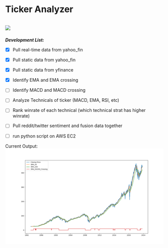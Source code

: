 
# Ticker Analyzer
![](https://progress-bar.dev/44/?title=Development_Progress:&width=150)
---------------------------------------------------

***Development List:***
- [x] Pull real-time data from yahoo_fin
- [x] Pull static data from yahoo_fin
- [x] Pull static data from yfinance
- [x] Identify EMA and EMA crossing
- [ ] Identify MACD and MACD crossing
- [ ] Analyze Technicals of ticker (MACD, EMA, RSI, etc)
- [ ] Rank winrate of each technical (which technical strat has higher winrate)
- [ ] Pull reddit/twitter sentiment and fusion data together
- [ ] run python script on AWS EC2


Current Output:
![Current Output](Output/Figure_1.png?raw=true)
